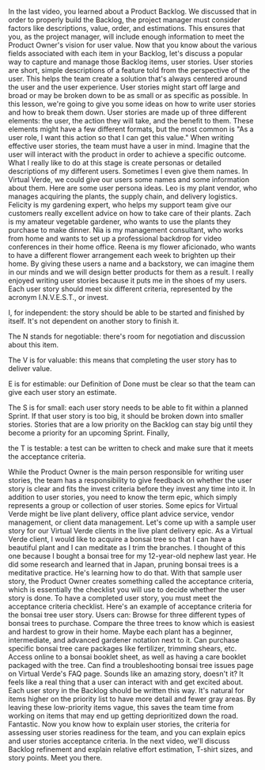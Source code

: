 In the last video, you learned about a Product Backlog. We discussed that in
order to properly build the Backlog, the project manager must consider factors
like descriptions, value, order, and estimations. This ensures that you, as the
project manager, will include enough information to meet the Product Owner's
vision for user value. Now that you know about the various fields associated
with each item in your Backlog, let's discuss a popular way to capture and
manage those Backlog items, user stories. User stories are short, simple
descriptions of a feature told from the perspective of the user. This helps the
team create a solution that's always centered around the user and the user
experience. User stories might start off large and broad or may be broken down
to be as small or as specific as possible. In this lesson, we're going to give
you some ideas on how to write user stories and how to break them down. User
stories are made up of three different elements: the user, the action they will
take, and the benefit to them. These elements might have a few different
formats, but the most common is "As a user role, I want this action so that I
can get this value." When writing effective user stories, the team must have a
user in mind. Imagine that the user will interact with the product in order to
achieve a specific outcome. What I really like to do at this stage is create
personas or detailed descriptions of my different users. Sometimes I even give
them names. In Virtual Verde, we could give our users some names and some
information about them. Here are some user persona ideas. Leo is my plant
vendor, who manages acquiring the plants, the supply chain, and delivery
logistics. Felicity is my gardening expert, who helps my support team give our
customers really excellent advice on how to take care of their plants. Zach is
my amateur vegetable gardener, who wants to use the plants they purchase to make
dinner. Nia is my management consultant, who works from home and wants to set up
a professional backdrop for video conferences in their home office. Reena is my
flower aficionado, who wants to have a different flower arrangement each week to
brighten up their home. By giving these users a name and a backstory, we can
imagine them in our minds and we will design better products for them as a
result. I really enjoyed writing user stories because it puts me in the shoes of
my users. Each user story should meet six different criteria, represented by the
acronym I.N.V.E.S.T., or invest. 

I, for independent: the story should be able to be started and finished by itself. It's not dependent on another story to finish it. 

The N stands for negotiable: there's room for negotiation and discussion about this item. 

The V is for valuable: this means that completing the user story has to deliver value. 

E is for estimable: our Definition of Done must be clear so that the team can give each user story an estimate. 

The S is for small: each user story needs to be able to fit within a planned Sprint. If that user story is too big, it should be broken down into smaller stories. Stories that are a low priority on the Backlog can stay big until they become a priority for an upcoming Sprint. Finally, 

the T is testable: a test can be written to check and make sure that it meets the acceptance criteria. 

While the Product Owner is the main person responsible for writing user stories,
the team has a responsibility to give feedback on whether the user story is
clear and fits the invest criteria before they invest any time into it. In
addition to user stories, you need to know the term epic, which simply
represents a group or collection of user stories. Some epics for Virtual Verde
might be live plant delivery, office plant advice service, vendor management, or
client data management. Let's come up with a sample user story for our Virtual
Verde clients in the live plant delivery epic. As a Virtual Verde client, I
would like to acquire a bonsai tree so that I can have a beautiful plant and I
can meditate as I trim the branches. I thought of this one because I bought a
bonsai tree for my 12-year-old nephew last year. He did some research and
learned that in Japan, pruning bonsai trees is a meditative practice. He's
learning how to do that.  With that sample user story, the Product Owner creates
something called the acceptance criteria, which is essentially the checklist you
will use to decide whether the user story is done. To have a completed user
story, you must meet the acceptance criteria checklist. Here's an example of
acceptance criteria for the bonsai tree user story. Users can: Browse for three
different types of bonsai trees to purchase. Compare the three trees to know
which is easiest and hardest to grow in their home. Maybe each plant has a
beginner, intermediate, and advanced gardener notation next to it. Can purchase
specific bonsai tree care packages like fertilizer, trimming shears, etc. Access
online to a bonsai booklet sheet, as well as having a care booklet packaged with
the tree. Can find a troubleshooting bonsai tree issues page on Virtual Verde's
FAQ page. Sounds like an amazing story, doesn't it? It feels like a real thing
that a user can interact with and get excited about. Each user story in the
Backlog should be written this way. It's natural for items higher on the
priority list to have more detail and fewer gray areas. By leaving these
low-priority items vague, this saves the team time from working on items that
may end up getting deprioritized down the road. Fantastic. Now you know how to
explain user stories, the criteria for assessing user stories readiness for the
team, and you can explain epics and user stories acceptance criteria. In the
next video, we'll discuss Backlog refinement and explain relative effort
estimation, T-shirt sizes, and story points. Meet you there.